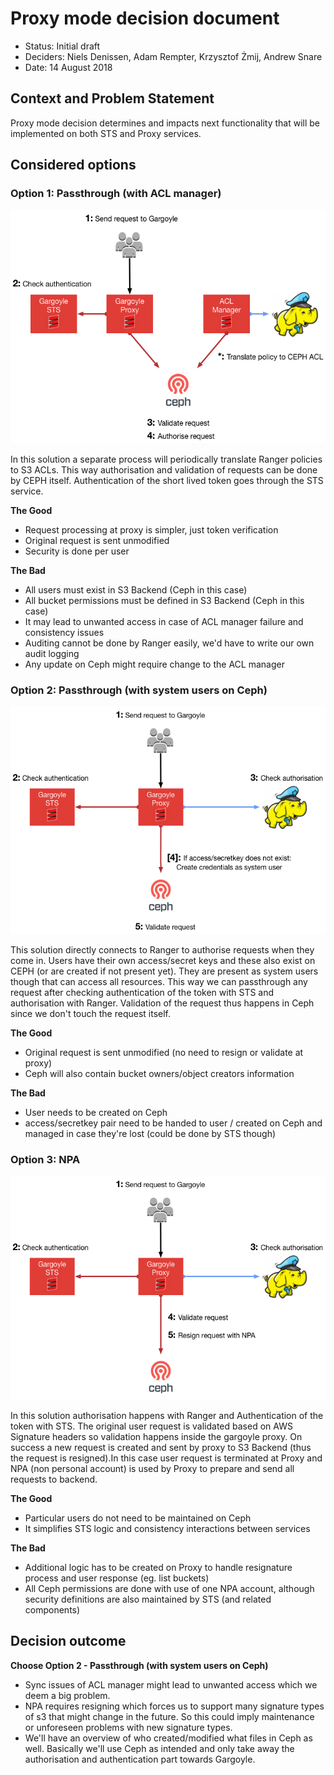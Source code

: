 # Proxy mode decision document

* Status: Initial draft
* Deciders: Niels Denissen, Adam Rempter, Krzysztof Żmij, Andrew Snare
* Date: 14 August 2018

## Context and Problem Statement

Proxy mode decision determines and impacts next functionality that will be implemented on both STS 
and Proxy services.

## Considered options

### Option 1: Passthrough (with ACL manager)
![alt text](./img/option_1:_Passthrough_(with_ACL_manager).png)

In this solution a separate process will periodically translate Ranger policies to S3 ACLs. This way authorisation and
validation of requests can be done by CEPH itself. Authentication of the short lived token goes through the STS service.

**The Good**
* Request processing at proxy is simpler, just token verification
* Original request is sent unmodified
* Security is done per user

**The Bad**
* All users must exist in S3 Backend (Ceph in this case)
* All bucket permissions must be defined in S3 Backend (Ceph in this case)
* It may lead to unwanted access in case of ACL manager failure and consistency issues
* Auditing cannot be done by Ranger easily, we'd have to write our own audit logging
* Any update on Ceph might require change to the ACL manager

### Option 2: Passthrough (with system users on Ceph)
![alt text](./img/option_2:_Passthrough.png)

This solution directly connects to Ranger to authorise requests when they come in. Users have their own 
access/secret keys and these also exist on CEPH (or are created if not present yet). They are present as system users
though that can access all resources. This way we can passthrough any request after checking authentication of the token
with STS and authorisation with Ranger. Validation of the request thus happens in Ceph since we don't touch the request
itself.

**The Good**
* Original request is sent unmodified (no need to resign or validate at proxy)
* Ceph will also contain bucket owners/object creators information

**The Bad**
* User needs to be created on Ceph
* access/secretkey pair need to be handed to user / created on Ceph and managed in case they're lost (could be done by STS though)

### Option 3: NPA
![alt text](./img/option_3:_NPA.png)

In this solution authorisation happens with Ranger and Authentication of the token with STS. The original user request 
is validated based on AWS Signature headers so validation happens inside the gargoyle proxy. 
On success a new request is created and sent by proxy to S3 Backend (thus the request is resigned).In this case user 
request is terminated at Proxy and NPA (non personal account) is used by Proxy to prepare and send all requests to 
backend. 

**The Good**
* Particular users do not need to be maintained on Ceph
* It simplifies STS logic and consistency interactions between services 

**The Bad**
* Additional logic has to be created on Proxy to handle resignature process and user
response (eg. list buckets)
* All Ceph permissions are done with use of one NPA account, although security definitions
are also maintained by STS (and related components)


## Decision outcome

**Choose Option 2 - Passthrough (with system users on Ceph)**

- Sync issues of ACL manager might lead to unwanted access which we deem a big problem.
- NPA requires resigning which forces us to support many signature types of s3 that might change in the future.
So this could imply maintenance or unforeseen problems with new signature types.
- We'll have an overview of who created/modified what files in Ceph as well. Basically we'll use Ceph as intended and only
take away the authorisation and authentication part towards Gargoyle.
